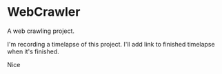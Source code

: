 WebCrawler
==========

A web crawling project.

I'm recording a timelapse of this project.
I'll add link to finished timelapse when it's finished.

Nice

